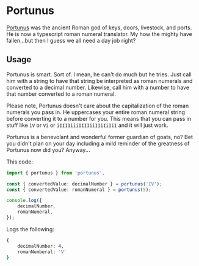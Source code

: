 # Portunus

[Portunus](https://en.wikipedia.org/wiki/Portunus_(mythology)) was the ancient Roman god of keys, doors, livestock, and ports. He is now a typescript roman numeral translator. My how the mighty have fallen...but then I guess we all need a day job right?

## Usage

Portunus is smart. Sort of. I mean, he can't do much but he tries. Just call him with a string to have that string be interpreted as roman numerals and converted to a decimal number. Likewise, call him with a number to have that number converted to a roman numeral.

Please note, Portunus doesn't care about the capitalization of the roman numerals you pass in. He uppercases your entire roman numeral string before converting it to a number for you. This means that you can pass in stuff like `ìV` or `Vi` or `iIIIIiiiIIIIiiIIiIiIiI` and it will just work.

Portunus is a benevolant and wonderful former guardian of goats, no? Bet you didn't plan on your day including a mild reminder of the greatness of Portunus now did you? Anyway...

This code:

```typescript
import { portunus } from 'portunus',

const { convertedValue: decimalNumber } = portunus('IV');
const { convertedValue: romanNumeral } = portunus(5);

console.log({
    decimalNumber,
    romanNumeral,
});
```

Logs the following:

```bash
{
    decimalNumber: 4,
    romanNumberal: 'V'
}
```